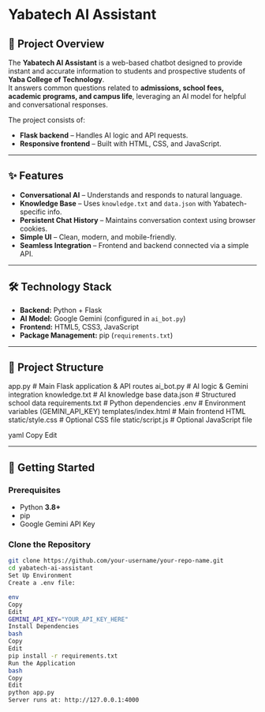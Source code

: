 # Yabatech AI Assistant

## 📌 Project Overview
The **Yabatech AI Assistant** is a web-based chatbot designed to provide instant and accurate information to students and prospective students of **Yaba College of Technology**.  
It answers common questions related to **admissions, school fees, academic programs, and campus life**, leveraging an AI model for helpful and conversational responses.

The project consists of:
- **Flask backend** – Handles AI logic and API requests.
- **Responsive frontend** – Built with HTML, CSS, and JavaScript.

---

## ✨ Features
- **Conversational AI** – Understands and responds to natural language.
- **Knowledge Base** – Uses `knowledge.txt` and `data.json` with Yabatech-specific info.
- **Persistent Chat History** – Maintains conversation context using browser cookies.
- **Simple UI** – Clean, modern, and mobile-friendly.
- **Seamless Integration** – Frontend and backend connected via a simple API.

---

## 🛠 Technology Stack
- **Backend:** Python + Flask  
- **AI Model:** Google Gemini (configured in `ai_bot.py`)  
- **Frontend:** HTML5, CSS3, JavaScript  
- **Package Management:** pip (`requirements.txt`)

---

## 📂 Project Structure
app.py # Main Flask application & API routes
ai_bot.py # AI logic & Gemini integration
knowledge.txt # AI knowledge base
data.json # Structured school data
requirements.txt # Python dependencies
.env # Environment variables (GEMINI_API_KEY)
templates/index.html # Main frontend HTML
static/style.css # Optional CSS file
static/script.js # Optional JavaScript file

yaml
Copy
Edit

---

## 🚀 Getting Started

### **Prerequisites**
- Python **3.8+**
- pip
- Google Gemini API Key

### **Clone the Repository**
```bash
git clone https://github.com/your-username/your-repo-name.git
cd yabatech-ai-assistant
Set Up Environment
Create a .env file:

env
Copy
Edit
GEMINI_API_KEY="YOUR_API_KEY_HERE"
Install Dependencies
bash
Copy
Edit
pip install -r requirements.txt
Run the Application
bash
Copy
Edit
python app.py
Server runs at: http://127.0.0.1:4000